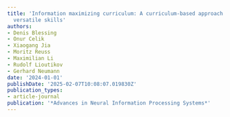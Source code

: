 ```yaml
---
title: 'Information maximizing curriculum: A curriculum-based approach for learning
  versatile skills'
authors:
- Denis Blessing
- Onur Celik
- Xiaogang Jia
- Moritz Reuss
- Maximilian Li
- Rudolf Lioutikov
- Gerhard Neumann
date: '2024-01-01'
publishDate: '2025-02-07T10:08:07.019830Z'
publication_types:
- article-journal
publication: '*Advances in Neural Information Processing Systems*'
---
```

